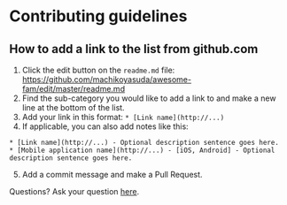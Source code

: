 # Contributing guidelines

## How to add a link to the list from github.com
1. Click the edit button on the `readme.md` file: https://github.com/machikoyasuda/awesome-fam/edit/master/readme.md
2. Find the sub-category you would like to add a link to and make a new line at the bottom of the list.
3. Add your link in this format: `* [Link name](http://...)`
4. If applicable, you can also add notes like this:

```
* [Link name](http://...) - Optional description sentence goes here.
* [Mobile application name](http://...) - [iOS, Android] - Optional description sentence goes here.
```

5. Add a commit message and make a Pull Request.

Questions? Ask your question [here](https://github.com/machikoyasuda/awesome-fam/issues).
